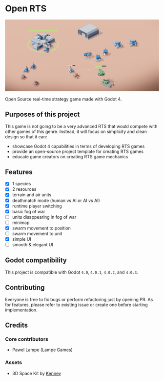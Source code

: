# Open RTS

![Open RTS](./media/screenshot_1400x650.png "Open RTS")

Open Source real-time strategy game made with Godot 4.

## Purposes of this project

This game is not going to be a very advanced RTS that would compete with other games of this genre. Instead, it will focus on simplicity and clean design so that it can:
 - showcase Godot 4 capabilities in terms of developing RTS games
 - provide an open-source project template for creating RTS games
 - educate game creators on creating RTS game mechanics

## Features

 - [x] 1 species
 - [x] 2 resources
 - [x] terrain and air units
 - [x] deathmatch mode (human vs AI or AI vs AI)
 - [x] runtime player switching
 - [x] basic fog of war
 - [ ] units disappearing in fog of war
 - [ ] minimap
 - [x] swarm movement to position
 - [ ] swarm movement to unit
 - [x] simple UI
 - [ ] smooth & elegant UI

## Godot compatibility

This project is compatible with Godot `4.0`, `4.0.1`, `4.0.2`, and `4.0.3`.

## Contributing

Everyone is free to fix bugs or perform refactoring just by opening PR. As for features, please refer to existing issue or create one before starting implementation.

## Credits

### Core contributors
 - Pawel Lampe (Lampe Games)

### Assets
 - 3D Space Kit by [Kenney](https://www.kenney.nl/assets/space-kit)
